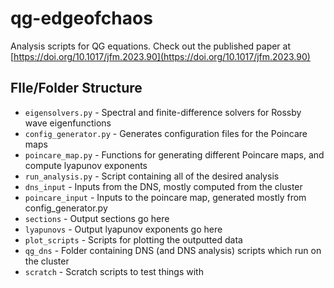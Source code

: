 # qg-edgeofchaos
Analysis scripts for QG equations. Check out the published paper at [https://doi.org/10.1017/jfm.2023.90](https://doi.org/10.1017/jfm.2023.90)

## FIle/Folder Structure

- `eigensolvers.py` - Spectral and finite-difference solvers for Rossby wave eigenfunctions
- `config_generator.py` - Generates configuration files for the Poincare maps
- `poincare_map.py` - Functions for generating different Poincare maps, and compute lyapunov exponents
- `run_analysis.py` - Script containing all of the desired analysis
- `dns_input` - Inputs from the DNS, mostly computed from the cluster
- `poincare_input` - Inputs to the poincare map, generated mostly from config_generator.py
- `sections` - Output sections go here
- `lyapunovs` - Output lyapunov exponents go here
- `plot_scripts` - Scripts for plotting the outputted data
- `qg_dns` - Folder containing DNS (and DNS analysis) scripts which run on the cluster
- `scratch` - Scratch scripts to test things with
